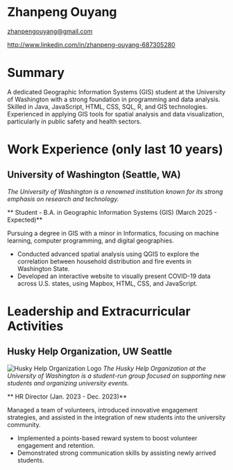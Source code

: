 # Zhanpeng Ouyang

zhanpengouyang@gmail.com

http://www.linkedin.com/in/zhanpeng-ouyang-687305280

# Summary

A dedicated Geographic Information Systems (GIS) student at the University of Washington with a strong foundation in programming and data analysis. Skilled in Java, JavaScript, HTML, CSS, SQL, R, and GIS technologies. Experienced in applying GIS tools for spatial analysis and data visualization, particularly in public safety and health sectors.

# Work Experience (only last 10 years)

## University of Washington (Seattle, WA)
*The University of Washington is a renowned institution known for its strong emphasis on research and technology.*

** Student - B.A. in Geographic Information Systems (GIS) (March 2025 - Expected)**

Pursuing a degree in GIS with a minor in Informatics, focusing on machine learning, computer programming, and digital geographies.

- Conducted advanced spatial analysis using QGIS to explore the correlation between household distribution and fire events in Washington State.
- Developed an interactive website to visually present COVID-19 data across U.S. states, using Mapbox, HTML, CSS, and JavaScript.

# Leadership and Extracurricular Activities

## Husky Help Organization, UW Seattle
![Husky Help Organization Logo](https://media.licdn.com/dms/image/C560BAQFvr24B3iEKBQ/company-logo_200_200/0/1630617126272?e=1714003200&v=beta&t=p-68gTX1jgLfiUFId_aQJqFx274J3V-qfxnP9RMbdzQ)
*The Husky Help Organization at the University of Washington is a student-run group focused on supporting new students and organizing university events.*

** HR Director (Jan. 2023 - Dec. 2023)**

Managed a team of volunteers, introduced innovative engagement strategies, and assisted in the integration of new students into the university community.

- Implemented a points-based reward system to boost volunteer engagement and retention.
- Demonstrated strong communication skills by assisting newly arrived students.

[University of Washington]: http://www.washington.edu
